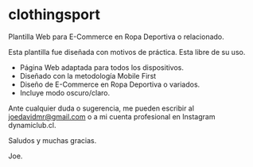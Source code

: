 # clothingsport

Plantilla Web para E-Commerce en Ropa Deportiva o relacionado.

Esta plantilla fue diseñada con motivos de práctica. Esta libre de su uso.

 - Página Web adaptada para todos los dispositivos.
 - Diseñado con la metodología Mobile First
 - Diseño de E-Commerce en Ropa Deportiva o variados.
 - Incluye modo oscuro/claro.

Ante cualquier duda o sugerencia, me pueden escribir al joedavidmr@gmail.com o a mi cuenta profesional en Instagram dynamiclub.cl.

Saludos y muchas gracias.

Joe.
